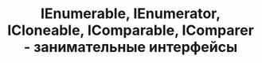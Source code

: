---
layout: post
title: IEnumerable, IEnumerator, ICloneable, IComparable, IComparer - занимательные интерфейсы
comments: true
---
